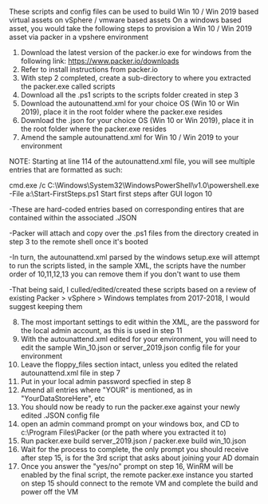 These scripts and config files can be used to build Win 10 / Win 2019 based virtual assets on vSphere / vmware based assets
On a windows based asset, you would take the following steps to provision a Win 10 / Win 2019 asset via packer in a vpshere environment

1. Download the latest version of the packer.io exe for windows from the following link: https://www.packer.io/downloads
2. Refer to install instructions from packer.io
3. With step 2 completed, create a sub-directory to where you extracted the packer.exe called scripts
4. Download all the .ps1 scripts to the scripts folder created in step 3
5. Download the autounattend.xml for your choice OS (Win 10 or Win 2019), place it in the root folder where the packer.exe resides
6. Download the .json for your choice OS (Win 10 or Win 2019), place it in the root folder where the packer.exe resides
7. Amend the sample autounattend.xml for Win 10 / Win 2019 to your environment

NOTE: Starting at line 114 of the autounattend.xml file, you will see multiple entries that are formatted as such:

<SynchronousCommand wcm:action="add">
                    <CommandLine>cmd.exe /c C:\Windows\System32\WindowsPowerShell\v1.0\powershell.exe -File a:\Start-FirstSteps.ps1</CommandLine>
                    <Description>Start first steps after GUI logon</Description>
                    <Order>10</Order>
</SynchronousCommand>

-These are hard-coded entries based on corresponding entires that are contained within the associated .JSON 

-Packer will attach and copy over the .ps1 files from the directory created in step 3 to the remote shell once it's booted

-In turn, the autounattend.xml parsed by the windows setup.exe will attempt to run the scripts listed, in the sample XML, the scripts have the number order of 10,11,12,13
you can remove them if you don't want to use them

-That being said, I culled/edited/created these scripts based on a review of existing Packer > vSphere > Windows templates from 2017-2018, I would suggest keeping them

8. The most important settings to edit within the XML, are the password for the local admin account, as this is used in step 11
9. With the autounattend.xml edited for your environment, you will need to edit the sample Win_10.json or server_2019.json config file for your environment 
10. Leave the floppy_files section intact, unless you edited the related autounattend.xml file in step 7
11. Put in your local admin password specfied in step 8
12. Amend all entries where "YOUR" is mentioned, as in "YourDataStoreHere", etc
13. You should now be ready to run the packer.exe against your newly edited .JSON config file
14. open an admin command prompt on your windows box, and CD to c:\Program Files\Packer (or the path where you extracted it to)
15. Run packer.exe build server_2019.json / packer.exe build win_10.json
16. Wait for the process to complete, the only prompt you should receive after step 15, is for the 3rd script that asks about joining your AD domain
17. Once you answer the "yes/no" prompt on step 16, WinRM will be enabled by the final script, the remote packer.exe instance you started on step 15 should connect to the remote VM and complete the build and power off the VM

